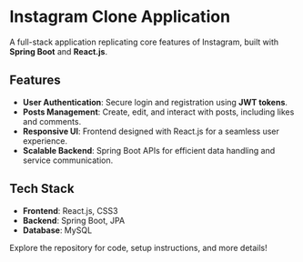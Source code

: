 # Instagram Clone Application

A full-stack application replicating core features of Instagram, built with **Spring Boot** and **React.js**.

## Features
- **User Authentication**: Secure login and registration using **JWT tokens**.
- **Posts Management**: Create, edit, and interact with posts, including likes and comments.
- **Responsive UI**: Frontend designed with React.js for a seamless user experience.
- **Scalable Backend**: Spring Boot APIs for efficient data handling and service communication.

## Tech Stack
- **Frontend**: React.js, CSS3
- **Backend**: Spring Boot, JPA
- **Database**: MySQL

Explore the repository for code, setup instructions, and more details!
